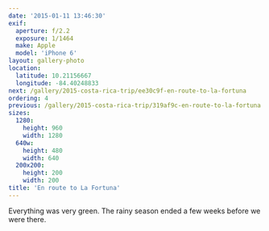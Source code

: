 ```yaml
---
date: '2015-01-11 13:46:30'
exif:
  aperture: f/2.2
  exposure: 1/1464
  make: Apple
  model: 'iPhone 6'
layout: gallery-photo
location:
  latitude: 10.21156667
  longitude: -84.40248833
next: /gallery/2015-costa-rica-trip/ee30c9f-en-route-to-la-fortuna
ordering: 4
previous: /gallery/2015-costa-rica-trip/319af9c-en-route-to-la-fortuna
sizes:
  1280:
    height: 960
    width: 1280
  640w:
    height: 480
    width: 640
  200x200:
    height: 200
    width: 200
title: 'En route to La Fortuna'
---
```


Everything was very green. The rainy season ended a few weeks before we were there.

